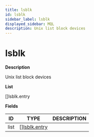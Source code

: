 ```yaml
---
title: lsblk
id: lsblk
sidebar_label: lsblk
displayed_sidebar: MQL
description: Unix list block devices
---
```


# lsblk

**Description**

Unix list block devices

**List**

[]lsblk.entry

**Fields**

| ID   | TYPE                                    | DESCRIPTION |
| ---- | --------------------------------------- | ----------- |
| list | &#91;&#93;[lsblk.entry](lsblk.entry.md) |             |
